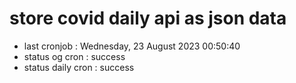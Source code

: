 # store covid daily api as json data

- last cronjob : Wednesday, 23 August 2023 00:50:40
- status og cron : success
- status daily cron : success
      
      
